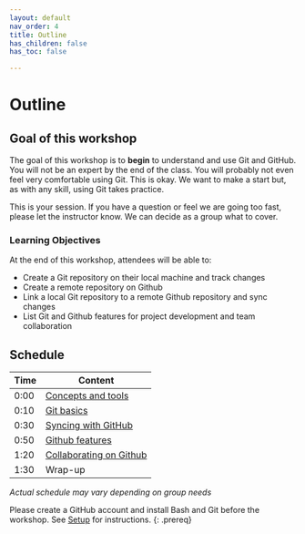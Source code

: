 ```yaml
---
layout: default
nav_order: 4
title: Outline
has_children: false
has_toc: false

---
```


# Outline

## Goal of this workshop

The goal of this workshop is to **begin** to understand and use Git and GitHub. You will not be an expert by the end of the class. You will probably not even feel very comfortable using Git. This is okay. We want to make a start but, as with any skill, using Git takes practice.

This is your session. If you have a question or feel we are going too fast, please let the instructor know. We can decide as a group what to cover.

### Learning Objectives

At the end of this workshop, attendees will be able to:

- Create a Git repository on their local machine and track changes
- Create a remote repository on Github
- Link a local Git repository to a remote Github repository and sync changes
- List Git and Github features for project development and team collaboration

## Schedule

| Time | Content 
| --- | --- 
| 0:00 | [Concepts and tools](01_what_is_git.md)
| 0:10 | [Git basics](02_getting_started.md)
| 0:30 | [Syncing with GitHub](03_sync.md)
| 0:50 | [Github features](04_github.md)
| 1:20 | [Collaborating on Github](05_collab_on_github.md)
| 1:30 | Wrap-up

_Actual schedule may vary depending on group needs_


Please create a GitHub account and install Bash and Git before the workshop. See [Setup](https://ubc-library-rc.github.io/intro-git/) for instructions.
{: .prereq}

